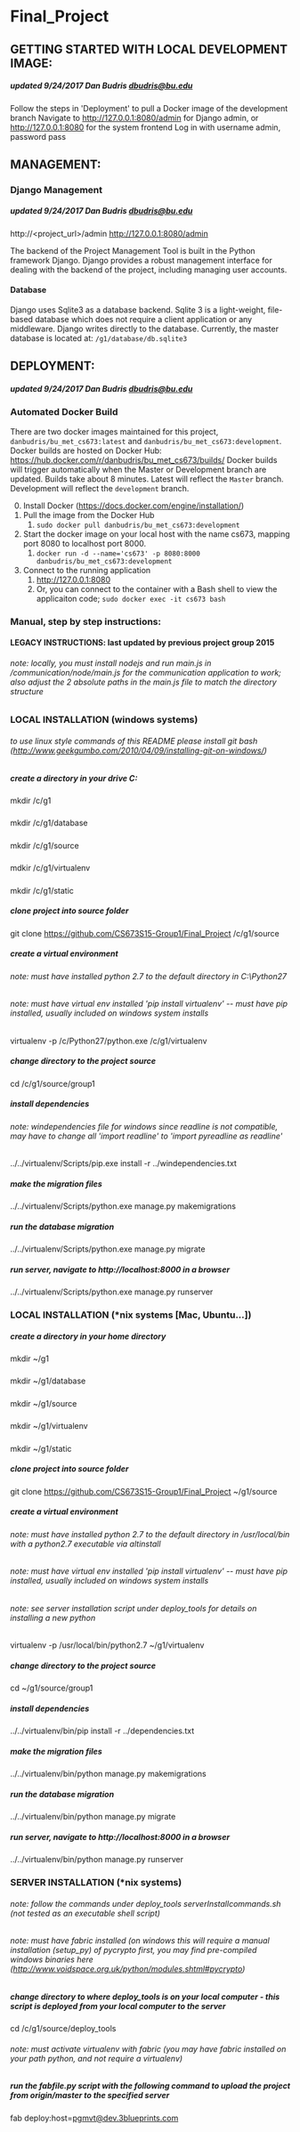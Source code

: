 # Final_Project

## GETTING STARTED WITH LOCAL DEVELOPMENT IMAGE:
##### updated 9/24/2017 Dan Budris <dbudris@bu.edu>
Follow the steps in 'Deployment' to pull a Docker image of the development branch
Navigate to http://127.0.0.1:8080/admin for Django admin, or http://127.0.0.1:8080 for the system frontend
Log in with username admin, password pass

## MANAGEMENT:
### Django Management
##### updated 9/24/2017 Dan Budris <dbudris@bu.edu>
http://<project_url>/admin
http://127.0.0.1:8080/admin

The backend of the Project Management Tool is built in the Python framework Django.  Django provides a robust management interface for dealing with the backend of the project, including managing user accounts.  

#### Database
Django uses Sqlite3 as a database backend.  Sqlite 3 is a light-weight, file-based database which does not require a client application or any middleware.  Django writes directly to the database.  Currently, the master database is located at:
`/g1/database/db.sqlite3`


## DEPLOYMENT:
##### updated 9/24/2017 Dan Budris <dbudris@bu.edu>
### Automated Docker Build
There are two docker images maintained for this project, `danbudris/bu_met_cs673:latest` and `danbudris/bu_met_cs673:development`.
Docker builds are hosted on Docker Hub: https://hub.docker.com/r/danbudris/bu_met_cs673/builds/
Docker builds will trigger automatically when the Master or Development branch are updated.  Builds take about 8 minutes.
Latest will reflect the `Master` branch.  Development will reflect the `development` branch.

0. Install Docker (https://docs.docker.com/engine/installation/)
1. Pull the image from the Docker Hub
   1. `sudo docker pull danbudris/bu_met_cs673:development`
2. Start the docker image on your local host with the name cs673, mapping port 8080 to localhost port 8000.
   1. `docker run -d --name='cs673' -p 8080:8000 danbudris/bu_met_cs673:development`
3. Connect to the running application
   1. http://127.0.0.1:8080
   2. Or, you can connect to the container with a Bash shell to view the applicaiton code; `sudo docker exec -it cs673 bash`

### Manual, step by step instructions:
#### LEGACY INSTRUCTIONS: last updated by previous project group 2015
###### note: locally, you must install nodejs and run main.js in /communication/node/main.js for the communication application to work; also adjust the 2 absolute paths in the main.js file to match the directory structure

### LOCAL INSTALLATION (windows systems)
###### to use linux style commands of this README please install git bash (http://www.geekgumbo.com/2010/04/09/installing-git-on-windows/)
##### create a directory in your drive C:
##### 
mkdir /c/g1
##### 
mkdir /c/g1/database
##### 
mkdir /c/g1/source
##### 
mdkir /c/g1/virtualenv
##### 
mkdir /c/g1/static

##### clone project into source folder
git clone https://github.com/CS673S15-Group1/Final_Project /c/g1/source

##### create a virtual environment
###### note: must have installed python 2.7 to the default directory in C:\Python27
###### note: must have virtual env installed 'pip install virtualenv' -- must have pip installed, usually included on windows system installs
virtualenv -p /c/Python27/python.exe /c/g1/virtualenv

##### change directory to the project source
cd /c/g1/source/group1

##### install dependencies 
###### note: windependencies file for windows since readline is not compatible, may have to change all 'import readline' to 'import pyreadline as readline'
../../virtualenv/Scripts/pip.exe install -r ../windependencies.txt

##### make the migration files
../../virtualenv/Scripts/python.exe manage.py makemigrations

##### run the database migration
../../virtualenv/Scripts/python.exe manage.py migrate

##### run server, navigate to http://localhost:8000 in a browser
../../virtualenv/Scripts/python.exe manage.py runserver


### LOCAL INSTALLATION (*nix systems [Mac, Ubuntu...])
##### create a directory in your home directory
##### 
mkdir ~/g1
##### 
mkdir ~/g1/database
##### 
mkdir ~/g1/source
##### 
mkdir ~/g1/virtualenv
##### 
mkdir ~/g1/static
##### clone project into source folder
git clone https://github.com/CS673S15-Group1/Final_Project ~/g1/source

##### create a virtual environment
###### note: must have installed python 2.7 to the default directory in /usr/local/bin with a python2.7 executable via altinstall
###### note: must have virtual env installed 'pip install virtualenv' -- must have pip installed, usually included on windows system installs
###### note: see server installation script under deploy_tools for details on installing a new python
virtualenv -p /usr/local/bin/python2.7 ~/g1/virtualenv

##### change directory to the project source
cd ~/g1/source/group1

##### install dependencies
../../virtualenv/bin/pip install -r ../dependencies.txt

##### make the migration files
../../virtualenv/bin/python manage.py makemigrations

##### run the database migration
../../virtualenv/bin/python manage.py migrate

##### run server, navigate to http://localhost:8000 in a browser
../../virtualenv/bin/python manage.py runserver


### SERVER INSTALLATION (*nix systems)
###### note: follow the commands under deploy_tools serverInstallcommands.sh (not tested as an executable shell script)
###### note: must have fabric installed (on windows this will require a manual installation (setup_py) of pycrypto first, you may find pre-compiled windows binaries here (http://www.voidspace.org.uk/python/modules.shtml#pycrypto)
##### change directory to where deploy_tools is on your local computer - this script is deployed from your local computer to the server
cd /c/g1/source/deploy_tools
###### note: must activate virtualenv with fabric (you may have fabric installed on your path python, and not require a virtualenv)
##### run the fabfile.py script with the following command to upload the project from origin/master to the specified server
fab deploy:host=pgmvt@dev.3blueprints.com
